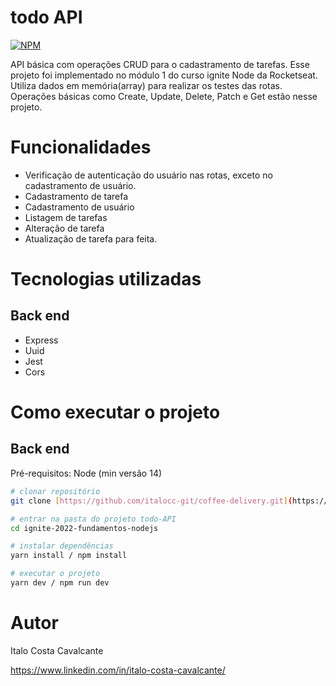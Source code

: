 # todo API
[![NPM](https://img.shields.io/npm/l/react)](https://github.com/italocc-git/ignite-2022-fundamentos-nodejs/blob/main/LICENSE) 


API básica com operações CRUD para o cadastramento de tarefas. Esse projeto foi implementado no módulo 1 do curso ignite Node da Rocketseat. 
Utiliza dados em memória(array) para realizar os testes das rotas. Operações básicas como Create, Update, Delete, Patch e Get estão nesse projeto.

# Funcionalidades

- Verificação de autenticação do usuário nas rotas, exceto no cadastramento de usuário.
- Cadastramento de tarefa
- Cadastramento de usuário
- Listagem de tarefas
- Alteração de tarefa
- Atualização de tarefa para feita.


# Tecnologias utilizadas
## Back end
- Express
- Uuid
- Jest
- Cors

# Como executar o projeto

## Back end
Pré-requisitos: Node (min versão 14)

```bash
# clonar repositório
git clone [https://github.com/italocc-git/coffee-delivery.git](https://github.com/italocc-git/ignite-2022-fundamentos-nodejs.git)

# entrar na pasta do projeto todo-API
cd ignite-2022-fundamentos-nodejs

# instalar dependências
yarn install / npm install

# executar o projeto
yarn dev / npm run dev
```
# Autor

Italo Costa Cavalcante

https://www.linkedin.com/in/italo-costa-cavalcante/
